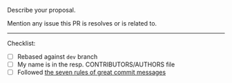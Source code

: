 Describe your proposal.

Mention any issue this PR is resolves or is related to.

---

Checklist:

* [ ] Rebased against `dev` branch
* [ ] My name is in the resp. CONTRIBUTORS/AUTHORS file
* [ ] Followed [the seven rules of great commit messages](https://chris.beams.io/posts/git-commit/#seven-rules)
